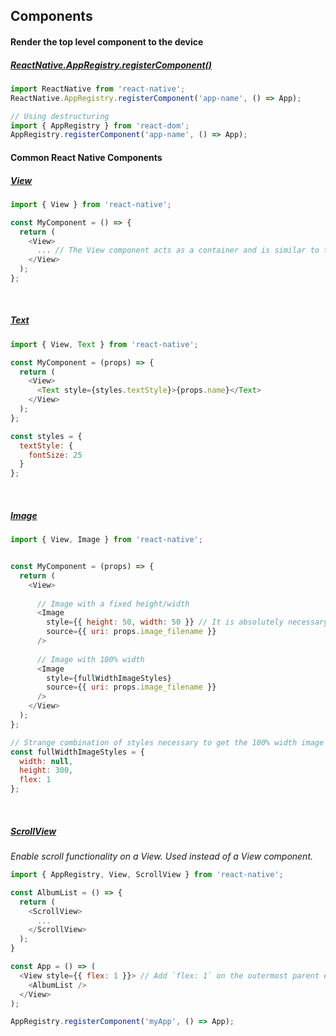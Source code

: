 ## Components

#### Render the top level component to the device
##### [ReactNative.AppRegistry.registerComponent()](https://facebook.github.io/react-native/docs/appregistry.html#registercomponent)
```js
import ReactNative from 'react-native';
ReactNative.AppRegistry.registerComponent('app-name', () => App);

// Using destructuring
import { AppRegistry } from 'react-dom';
AppRegistry.registerComponent('app-name', () => App);
```

#### Common React Native Components
##### [View](https://facebook.github.io/react-native/docs/view.html)
```js
import { View } from 'react-native';

const MyComponent = () => {
  return (
    <View>
      ... // The View component acts as a container and is similar to the `div` tag in HTML
    </View>  
  );
};
```

<br>

##### [Text](https://facebook.github.io/react-native/docs/text.html)
```js
import { View, Text } from 'react-native';

const MyComponent = (props) => {
  return (
    <View>
      <Text style={styles.textStyle}>{props.name}</Text>
    </View>
  );
};

const styles = {
  textStyle: {
    fontSize: 25
  }
};
```

<br>

##### [Image](https://facebook.github.io/react-native/docs/image.html)
```js
import { View, Image } from 'react-native';


const MyComponent = (props) => {
  return (
    <View>
    
      // Image with a fixed height/width
      <Image 
        style={{ height: 50, width: 50 }} // It is absolutely necessary to provide a width/height in order for the image to appear
        source={{ uri: props.image_filename }}
      />
      
      // Image with 100% width
      <Image 
        style={fullWidthImageStyles}
        source={{ uri: props.image_filename }}
      />
    </View>  
  );
};

// Strange combination of styles necessary to get the 100% width image to appear
const fullWidthImageStyles = {
  width: null,
  height: 300,
  flex: 1
};
```

<br >

##### [ScrollView](https://facebook.github.io/react-native/docs/scrollview.html)
*Enable scroll functionality on a View. Used instead of a View component.*
```js
import { AppRegistry, View, ScrollView } from 'react-native';

const AlbumList = () => {
  return (
    <ScrollView>
      ...
    </ScrollView>
  );
}

const App = () => (
  <View style={{ flex: 1 }}> // Add `flex: 1` on the outermost parent element to eliminate strange rendering issues
    <AlbumList />
  </View>
);

AppRegistry.registerComponent('myApp', () => App);

```

